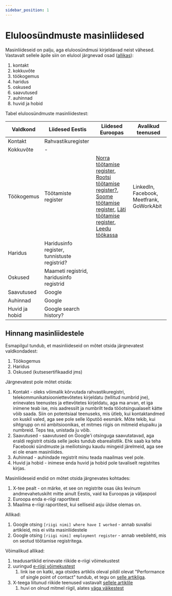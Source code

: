 ```yaml
---
sidebar_position: 1
---
```


# Eluloosündmuste masinliidesed

Masinliideseid on palju, aga eluloosündmusi kirjeldavad neist vähesed. Vastavalt sellele äpile siin on elulool järgnevad osad ([allikas](https://resume.io/how-to-write-a-resume?ga_utm_source=google&ga_utm_medium=ppc&ga_utm_campaign=997228500&ga_utm_term=how%20to%20make%20a%20cv&gclid=CjwKCAjwu4WoBhBkEiwAojNdXvAX3iYvPeJhyf-UvLNCwpbEhfZ8E6LQ0nCGCX8tuiNV1k32bcPDKBoC7DUQAvD_BwE)):

1. kontakt
2. kokkuvõte
3. töökogemus
4. haridus
5. oskused
6. saavutused
7. auhinnad
8. huvid ja hobid

Tabel eluloosündmuste masinliidestest:

| Valdkond | Liidesed Eestis | Liidesed Euroopas | Avalikud teenused |
| --- | --- | --- | --- |
| Kontakt | Rahvastikuregister | 
| Kokkuvõte | - |
| Töökogemus | Töötamiste register | [Norra töötamise register](https://www.nav.no/en/home/employers/nav-state-register-of-employers-and-employees), [Rootsi töötamise register?](https://www.scb.se/en/finding-statistics/statistics-by-subject-area/labour-market/employment-and-working-hours/the-swedish-occupational-register-with-statistics/), [Soome töötamise register](https://www.suomi.fi/services/employer-register-finnish-tax-administration/2f8ed85f-9001-4479-ac13-1136528b2b7b), [Läti töötamise register](https://www.nva.gov.lv/en/registration-vacancies-and-personnel-selection?utm_source=https%3A%2F%2Fwww.google.com%2F), [Leedu töökassa](https://uzt.lt/en) | LinkedIn, Facebook, Meetfrank, GoWorkAbit |
| Haridus | Haridusinfo register, tunnistuste registrid? |
| Oskused | Maameti registrid, haridusinfo registrid |
| Saavutused | Google |
| Auhinnad | Google |
| Huvid ja hobid | Google search history? |

## Hinnang masinliidestele

Esmapilgul tundub, et masinliideseid on mõtet otsida järgnevatest valdkondadest:
1. Töökogemus
2. Haridus
3. Oskused (kutsesertifikaadid jms)

Järgnevatest pole mõtet otsida:
1. Kontakt - oleks võimalik kõrvutada rahvastikuregistri, telekommunikatsiooniettevõtetes kirjeldatu (tellitud numbrid jne), erinevates teenustes ja ettevõtetes kirjeldatu, aga ma arvan, et iga inimene teab ise, mis aadressilt ja numbrilt teda tööotsingualaselt kätte võib saada. Siin on potentsiaal teenuseks, mis ütleb, kui kontaktandmed on kuskil valed, aga see pole selle lõputöö eesmärk. Mõte tekib, kui sihtgrupp on nii ambitsioonikas, et mitmes riigis on mitmeid elupaiku ja numbreid. Teps tea, unistada ju võib.
2. Saavutused - saavutused on Google'i otsinguga saavutatavad, aga eraldi registrit otsida selle jaoks tundub ebarealistlik. Ehk saab ka teha Facebooki sündmuste ja meiliotsingu kaudu mingeid järelmeid, aga see ei ole enam masinliides.
3. Auhinnad - auhindade registrit minu teada maailmas veel pole.
4. Huvid ja hobid - inimese enda huvid ja hobid pole tavaliselt registrites kirjas.

Masinliideseid endid on mõtet otsida järgnevates kohtades:
1. X-tee pealt - on märke, et see on registrite osas üks levinum andmevahetuskiht mitte ainult Eestis, vaid ka Euroopas ja väljaspool
2. Euroopa enda e-riigi raportitest
3. Maailma e-riigi raportitest, kui selliseid asju üldse olemas on.

Allikad:
1. Google otsing `[riigi nimi] where have I worked` - annab suvalisi artikleid, mis ei viita masinliidestele
2. Google otsing `[riigi nimi] employment register` - annab veebilehti, mis on seotud töötamise registritega.

Võimalikud allikad:
1. teadusartiklid erinevate riikide e-riigi võimekustest
2. uuringud [e-riigi võimekustest](http://ec.europa.eu/growth/tools-databases/newsroom/cf/itemdetail.cfm?item_id=8342)
   1. link ise on katki, aga otsides artiklis oleval pildil olevat "Performance of single point of contact" tundub, et tegu on [selle artikliga](https://op.europa.eu/en/publication-detail/-/publication/c6af2712-8423-4c50-be26-faa4d099ce8b).
3. X-teega liitunud riikide teenused vastavalt [sellele artiklile](https://tehnika.postimees.ee/3263255/soome-ja-eesti-kaivitavad-novembris-koos-x-tee)
   1. huvi on olnud mitmel riigil, alates [väga väikestest](https://majandus.postimees.ee/3255543/vaikeriik-tahab-eesti-abiga-saada-aafrika-tiigriks)
